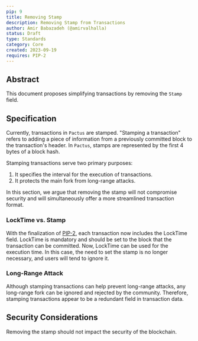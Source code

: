 ```yaml
---
pip: 9
title: Removing Stamp
description: Removing Stamp from Transactions
author: Amir Babazadeh (@amirvalhalla)
status: Draft
type: Standards
category: Core
created: 2023-09-19
requires: PIP-2
---
```


## Abstract

This document proposes simplifying transactions by removing the `Stamp` field.

## Specification

Currently, transactions in `Pactus` are stamped. "Stamping a transaction" refers to adding a piece of information from a previously committed block to the transaction's header. In `Pactus`, stamps are represented by the first 4 bytes of a block hash.

Stamping transactions serve two primary purposes:

1. It specifies the interval for the execution of transactions.
2. It protects the main fork from long-range attacks.

In this section, we argue that removing the stamp will not compromise security and will simultaneously offer a more streamlined transaction format.

### LockTime vs. Stamp

With the finalization of [PIP-2](https://pips.pactus.org/PIPs/pip-2), each transaction now includes the LockTime field. LockTime is mandatory and should be set to the block that the transaction can be committed. Now, LockTime can be used for the execution time. In this case, the need to set the stamp is no longer necessary, and users will tend to ignore it.

### Long-Range Attack

Although stamping transactions can help prevent long-range attacks, any long-range fork can be ignored and rejected by the community. Therefore, stamping transactions appear to be a redundant field in transaction data.

## Security Considerations

Removing the stamp should not impact the security of the blockchain.
